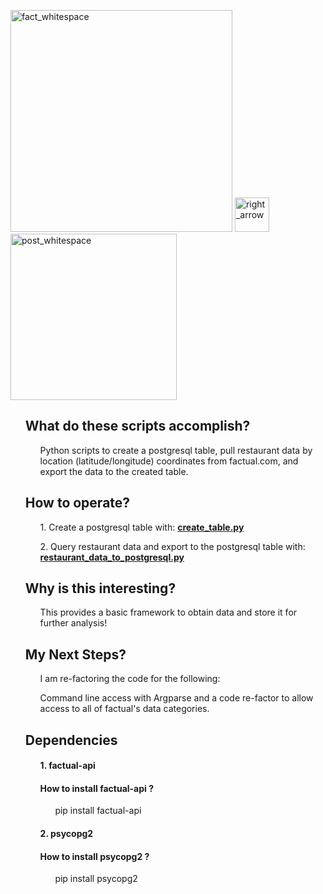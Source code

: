 

<p><a href="http://developer.factual.com/" target="_blank"><img width="355" alt="fact_whitespace" src="https://cloud.githubusercontent.com/assets/8240612/16720322/209fd664-4703-11e6-8cc3-3d6d7d458889.png"></a>  <img width="55" alt="right_arrow" src="https://cloud.githubusercontent.com/assets/8240612/16720229/f207b458-4701-11e6-8e76-1fe563fb861d.png">       <a  href="https://www.postgresql.org/" target="_blank"><img width="266" alt="post_whitespace" src="https://cloud.githubusercontent.com/assets/8240612/16720326/2f373956-4703-11e6-8228-a71489c5e0ef.png"></a> </p>



<ul><h2><strong>What do these scripts accomplish?</strong></h2> 
<ul>Python scripts to create a postgresql table, pull restaurant data by location (latitude/longitude) coordinates from factual.com, and export the data to the created table.</ul>

<h2><strong>How to operate?</strong></h2> 
<ul>1. Create a postgresql table with: <a href="https://github.com/JeffreyJackovich/factual_data_to_postgresql/blob/master/create_table.py"><strong>create_table.py</strong></a> </ul>
<ul>2. Query restaurant data and export to the postgresql table with: <a href="https://github.com/JeffreyJackovich/factual_data_to_postgresql/blob/master/restaurant_data_to_postgresql.py"><strong>restaurant_data_to_postgresql.py</strong></a> </ul>

<h2><strong>Why is this interesting?</strong></h2>
<ul>This provides a basic framework to obtain data and store it for further analysis!</ul>

<h2><strong>My Next Steps?</strong></h2>
<ul>I am re-factoring the code for the following:</ul>
<ul>Command line access with Argparse and a code re-factor to allow access to all of factual's data categories.</ul>

<h2><strong>Dependencies</strong></h2>
<ul><h4>1. factual-api</h4></ul>
<ul><h4>How to install factual-api ?</h4></ul>
<ul><ul>pip install factual-api</ul></ul>
<ul><h4>2. psycopg2</h4></ul> 
<ul><h4>How to install psycopg2 ?</h4></ul>
<ul><ul>pip install psycopg2</ul></ul>
